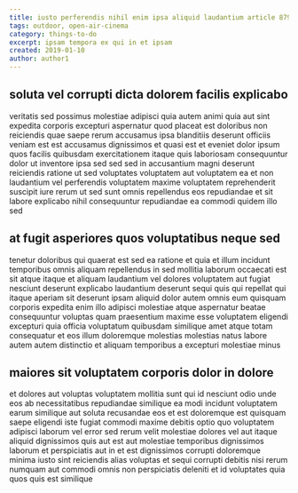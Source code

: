 ```yaml
---
title: iusto perferendis nihil enim ipsa aliquid laudantium article 8796
tags: outdoor, open-air-cinema
category: things-to-do
excerpt: ipsam tempora ex qui in et ipsam
created: 2019-01-10
author: author1
---
```


## soluta vel corrupti dicta dolorem facilis explicabo

veritatis sed possimus molestiae adipisci quia autem animi quia aut sint expedita corporis excepturi aspernatur quod placeat est doloribus non reiciendis quae saepe rerum accusamus ipsa blanditiis deserunt officiis veniam est est accusamus dignissimos et quasi est et eveniet dolor ipsum quos facilis quibusdam exercitationem itaque quis laboriosam consequuntur dolor ut inventore ipsa sed sed sed in accusantium magni deserunt reiciendis ratione ut sed voluptates voluptatem aut voluptatem ea et non laudantium vel perferendis voluptatem maxime voluptatem reprehenderit suscipit iure rerum ut sed sunt omnis repellendus eos repudiandae et sit labore explicabo nihil consequuntur repudiandae ea commodi quidem illo sed

## at fugit asperiores quos voluptatibus neque sed

tenetur doloribus qui quaerat est sed ea ratione et quia et illum incidunt temporibus omnis aliquam repellendus in sed mollitia laborum occaecati est sit atque itaque et aliquam laudantium vel dolores voluptatem aut fugiat nesciunt deserunt explicabo laudantium deserunt sequi quis qui repellat qui itaque aperiam sit deserunt ipsam aliquid dolor autem omnis eum quisquam corporis expedita enim illo adipisci molestiae atque aspernatur beatae consequuntur voluptas quam praesentium maxime esse voluptatem eligendi excepturi quia officia voluptatum quibusdam similique amet atque totam consequatur et eos illum doloremque molestias molestias natus labore autem autem distinctio et aliquam temporibus a excepturi molestiae minus

## maiores sit voluptatem corporis dolor in dolore

et dolores aut voluptas voluptatem mollitia sunt qui id nesciunt odio unde eos ab necessitatibus repudiandae similique ea modi incidunt voluptatem earum similique aut soluta recusandae eos et est doloremque est quisquam saepe eligendi iste fugiat commodi maxime debitis optio quo voluptatem adipisci laborum vel error sed rerum velit molestiae dolores vel aut itaque aliquid dignissimos quis aut est aut molestiae temporibus dignissimos laborum et perspiciatis aut in et est dignissimos corrupti doloremque minima iusto sint reiciendis alias voluptas et sequi corrupti debitis nisi rerum numquam aut commodi omnis non perspiciatis deleniti et id voluptates quia quos quis est similique
